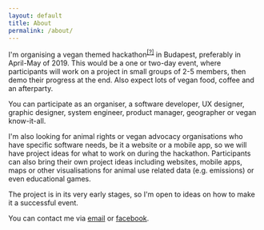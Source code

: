 ```yaml
---
layout: default
title: About
permalink: /about/
---
```


I'm organising a vegan themed hackathon<sup>[\[?\]](https://hackathon.guide/)</sup> in Budapest, preferably in April-May of 2019. This would be a one or two-day event, where participants will work on a project in small groups of 2-5 members, then demo their progress at the end. Also expect lots of vegan food, coffee and an afterparty.

You can participate as an organiser, a software developer, UX designer, graphic designer, system engineer, product manager, geographer or vegan know-it-all.

I'm also looking for animal rights or vegan advocacy organisations who have specific software needs, be it a website or a mobile app, so we will have project ideas for what to work on during the hackathon. Participants can also bring their own project ideas including websites, mobile apps, maps or other visualisations for animal use related data (e.g. emissions) or even educational games.

The project is in its very early stages, so I'm open to ideas on how to make it a successful event.

You can contact me via [email](mailto:krisztian.toth@maveg.hu) or [facebook](https://www.facebook.com/vegan.hackathon/).
